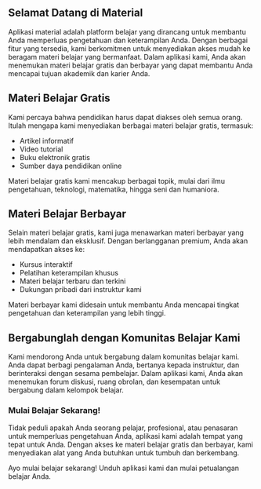 ## Selamat Datang di Material

Aplikasi material adalah platform belajar yang dirancang untuk membantu Anda memperluas pengetahuan dan keterampilan Anda. Dengan berbagai fitur yang tersedia, kami berkomitmen untuk menyediakan akses mudah ke beragam materi belajar yang bermanfaat. Dalam aplikasi kami, Anda akan menemukan materi belajar gratis dan berbayar yang dapat membantu Anda mencapai tujuan akademik dan karier Anda.

## Materi Belajar Gratis

Kami percaya bahwa pendidikan harus dapat diakses oleh semua orang. Itulah mengapa kami menyediakan berbagai materi belajar gratis, termasuk:

- Artikel informatif
- Video tutorial
- Buku elektronik gratis
- Sumber daya pendidikan online

Materi belajar gratis kami mencakup berbagai topik, mulai dari ilmu pengetahuan, teknologi, matematika, hingga seni dan humaniora.

## Materi Belajar Berbayar

Selain materi belajar gratis, kami juga menawarkan materi berbayar yang lebih mendalam dan eksklusif. Dengan berlangganan premium, Anda akan mendapatkan akses ke:

- Kursus interaktif
- Pelatihan keterampilan khusus
- Materi belajar terbaru dan terkini
- Dukungan pribadi dari instruktur kami

Materi berbayar kami didesain untuk membantu Anda mencapai tingkat pengetahuan dan keterampilan yang lebih tinggi.

## Bergabunglah dengan Komunitas Belajar Kami

Kami mendorong Anda untuk bergabung dalam komunitas belajar kami. Anda dapat berbagi pengalaman Anda, bertanya kepada instruktur, dan berinteraksi dengan sesama pembelajar. Dalam aplikasi kami, Anda akan menemukan forum diskusi, ruang obrolan, dan kesempatan untuk bergabung dalam kelompok belajar.

### Mulai Belajar Sekarang!

Tidak peduli apakah Anda seorang pelajar, profesional, atau penasaran untuk memperluas pengetahuan Anda, aplikasi kami adalah tempat yang tepat untuk Anda. Dengan akses ke materi belajar gratis dan berbayar, kami menyediakan alat yang Anda butuhkan untuk tumbuh dan berkembang.

Ayo mulai belajar sekarang! Unduh aplikasi kami dan mulai petualangan belajar Anda.
